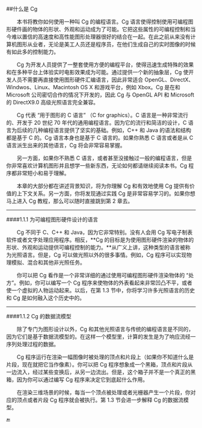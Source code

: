 ##什么是 Cg

&emsp;&emsp;本书将教你如何使用一种叫 Cg 的编程语言。Cg 语言使得控制使用可编程图形硬件画的物体的形状、外观和运动成为了可能。它把这些属性的可编程控制和当今难以置信的高速度和高性能图形处理器很好的结合在一起。在此之前从来没有计算机图形从业者，无论是美工人员还是程序员，在他们生成自己的实时图像的时候有如此多的控制能力。

&emsp;&emsp;Cg 为开发人员提供了一整套使用方便的编程平台，使得迅速生成特殊的效果和在多种平台上体验实时电影效果成为可能。通过提供一个新的抽象层，Cg 使开发人员不需要再直接使用图形硬件汇编语言，因此非常适合 OpenGL、DirectX、Windwos、Linux、Macintosh OS X 和游戏平台，例如 Xbox。Cg 是在和 Microsoft 公司密切合作的情况下开发的，因此 Cg 与 OpenGL API 和 Microsoft 的 DirectX9.0 高级光照语言完全兼容。 

&emsp;&emsp;Cg 代表 “用于图形的 C 语言” （C for graphics）。C 语言是一种非常流行的、开发于 20 世纪 70 年代的通用编程语言。因为它的流行和简洁的设计，C 语言为后续的几种编程语言提供了坚实的基础。例如，C++ 和 Java 的语法和结构都是基于 C 的。Cg 语言本身也是基于 C 语言的。如果你熟悉 C 语言或者是从 C 语言派生出来的其他语言，Cg 将会非常容易掌握。

&emsp;&emsp;另一方面，如果你不熟悉 C 语言，或者甚至没接触过一般的编程语言，但是你非常喜欢计算机图形并且想学一些新东西，无论如何都请继续阅读本书。Cg 程序都非常短小和易于理解。

&emsp;&emsp;本章的大部分都在讲述背景知识，将为你理解 Cg 和有效地使用 Cg 提供有价值的上下文关系。另一方面，你将发现通过实践 Cg 是非常容易学习的。如果你想马上进入 Cg 教程，那么可以随时直接跳到第 2 章去。

---

####1.1.1 为可编程图形硬件设计的语言

&emsp;&emsp;Cg 不同于 C、C++ 和 Java，因为它非常特别。没有人会用 Cg 写电子制表软件或者文字处理应用程序。相反，**Cg 的目标是为使用图形硬件渲染的物体的形状、外观和运动提供可编程控制的能力。**从广义上讲，这种类型的语言被称为光照语言。但是，Cg 可以做光照以外的很多事情。例如，Cg 程序可以实现物理模拟、混合和其他非光照任务。

&emsp;&emsp;你可以把 Cg 看作是一个非常详细的通过使用可编程图形硬件渲染物体的 “处方”。例如，你可以编写一个 Cg 程序来使物体的外表看起来非常凹凸不平，或者使一个虚拟的人物运动起来。以后，在第 1.3 节中，你将学习许多光照语言的历史和 Cg 是如何融入这个历史中的。

---

####1.1.2 Cg 的数据流模型

&emsp;&emsp;除了专门为图形设计以外，Cg 和其他光照语言与传统的编程语言是不同的，因为它们是基于数据流模型的。在这样一个模型里，计算的发生是为了响应流经一序列处理过程的数据。

&emsp;&emsp;Cg 程序运行在渲染一幅图像时被处理的顶点和片段上（如果你不知道什么是片段，现在就把它当作像素）。你可以把 Cg 程序想象成一个黑箱，顶点和片段从一边流入，经过某些变换后，从另一边流出。但是，这个箱子并不是一个真正的黑箱，因为你可以通过编写 Cg 程序来决定它到底起什么作用。

&emsp;&emsp;在渲染三维场景的时候，每当一个顶点被处理或者光栅器产生一个片段，你对应的顶点或者片段 Cg 程序就会被执行。第 1.3 节会进一步解释 Cg 的数据流模型。


🔚